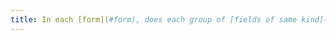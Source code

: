 ```yaml
---
title: In each [form](#form), does each group of [fields of same kind](#fields-of-same-kind) have a [legend](#legend)?
---
```

